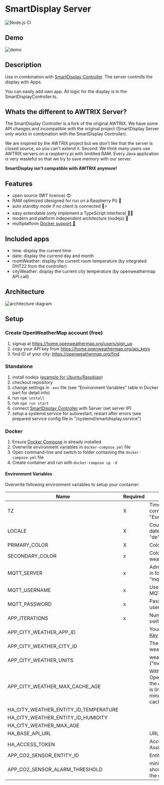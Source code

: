 # SmartDisplay Server

![Node.js CI](https://github.com/Smart-Display/SmartDisplay-Server/workflows/Node.js%20CI/badge.svg)

## Demo

![demo](https://github.com/Smart-Display/SmartDisplay-Server/blob/master/docs/demo.gif?raw=true)

## Description

Use in combination with [SmartDisplay Controller](https://github.com/MCeddy/SmartDisplay-Controller).
The server controlls the display with Apps.

You can easily add own app. All logic for the display is in the SmartDisplayController.ts.

## Whats the different to AWTRIX Server?

The SmartDisplay Controller is a fork of the original AWTRIX. We have some API changes and incompatible with the original project (SmartDisplay Server only works in combination with the SmartDisplay Controller).

We are inspired by the AWTRIX project but we don't like that the server is closed source, so you can't extend it.
Second: We think many users use AWTRIX servers on a raspberry pi with limitited RAM. Every Java application is very wasteful so that we try to save memory with our server.

**SmartDisplay isn't compatible with AWTRIX anymore!**

## Features

- open source (MIT licence) 😍
- RAM optimized (designed for run on a Raspberry Pi) 🚀
- auto standby mode if no client is connected 🔌⚡
- easy extendable (only implement a TypeScript interface) 👩‍💻
- modern and platform independent architecture (nodejs) 🐧
- multiplatform [Docker support 🐳](https://hub.docker.com/r/mceddy/smartdisplay-server)

## Included apps

- time: display the current time
- date: display the currend day and month
- roomWeather: display the current room temperature (by integrated DHT22 from the controller)
- cityWeather: display the current city temperature (by openweathermap API call)

## Architecture

![architecture diagram](https://github.com/Smart-Display/SmartDisplay-Server/blob/master/docs/architecture.png?raw=true)

## Setup

### Create OpenWeatherMap account (free)

1. signup at <https://home.openweathermap.org/users/sign_up>
2. copy your API key from <https://home.openweathermap.org/api_keys>
3. find ID of your city: <https://openweathermap.org/find>

### Standalone

1. install nodejs ([example for Ubuntu/Raspbian](https://tecadmin.net/install-latest-nodejs-npm-on-ubuntu/))
2. checkout repository
3. change settings in `.env` file (see "Environment Variables" table in Docker part for detail info)
4. run `npm install`
5. run `npm run start`
6. connect [SmartDisplay Controller](https://github.com/MCeddy/SmartDisplay-Controller) with Server (set server IP)
7. setup a systemd service for autorestart, restart after errors (see prepared service config file in "/systemd/smartdisplay.service")

### Docker

1. Ensure [Docker Compose](https://docs.docker.com/compose/) is already installed
2. Overwrite environment variables in `docker-compose.yml` file
3. Open command-line and switch to folder containing the `docker-compose.yml` file
4. Create container and run with `docker-compose up -d`

#### Environment Variables

Overwrite following environment variables to setup your container:

| Name                                  | Required | Description                                                                                                        |
| ------------------------------------- | -------- | ------------------------------------------------------------------------------------------------------------------ |
| TZ                                    | X        | Timezone to show the correct time (e.g. "Europe/Berlin")                                                           |
| LOCALE                                | X        | Country code for loading date time settings (e.g. "de")                                                            |
| PRIMARY_COLOR                         | X        | Color used by most texts                                                                                           |
| SECONDARY_COLOR                       | x        | Color used by city-weather app                                                                                     |
| MQTT_SERVER                           | x        | Adress of the MQTT broker in format "mqtt://192.168.1.1:1883"                                                      |
| MQTT_USERNAME                         | x        | Username to access the MQTT Broker                                                                                 |
| MQTT_PASSWORD                         | x        | Password of the MQTT user                                                                                          |
| APP_ITERATIONS                        | x        | Number of seconds before switching to the next app                                                                 |
| APP_CITY_WEATHER_APP_ID               |          | Your [OpenWeathermap API Key](https://home.openweathermap.org/api_keys)                                            |
| APP_CITY_WEATHER_CITY_ID              |          | The [City ID](https://openweathermap.org/find) for external weather data                                           |
| APP_CITY_WEATHER_UNITS                |          | weather data unit forma ("metric" or "imperial")                                                                   |
| APP_CITY_WEATHER_MAX_CACHE_AGE        |          | With an free OpenWeatherMap account the count of API requests is limited. How many minutes should the data cached? |
| HA_CITY_WEATHER_ENTITY_ID_TEMPERATURE |          |                                                                                                                    |
| HA_CITY_WEATHER_ENTITY_ID_HUMIDITY    |          |                                                                                                                    |
| HA_CITY_WEATHER_MAX_AGE               |          |                                                                                                                    |
| HA_BASE_API_URL                       |          | URL to Home Assistant API                                                                                          |
| HA_ACCESS_TOKEN                       |          | Access token for Home Assistant API                                                                                |
| APP_CO2_SENSOR_ENTITY_ID              |          | Entity ID of the CO2 sensor                                                                                        |
| APP_CO2_SENSOR_ALARM_THRESHOLD        |          | minimum sensor value to show the ventilate alarm on the display                                                    |

